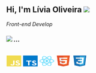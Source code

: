 <h2> Hi, I'm Lívia Oliveira <img src="https://i.redd.it/3u0hkzmg49r71.gif" width="60"></h2>
<p><em>Front-end Develop</p>

<div align="center">
</div>
</div>
  
  
  ### <img src="https://emojis.slackmojis.com/emojis/images/1621024394/39092/cat-roll.gif?1621024394" width="30"> ...
  <div style="display: inline_block"><br>
  <img align="center" alt="Livi-Js" height="30" width="40" src="https://raw.githubusercontent.com/devicons/devicon/master/icons/javascript/javascript-plain.svg">
  <img align="center" alt="Livi-Ts" height="30" width="40" src="https://raw.githubusercontent.com/devicons/devicon/master/icons/typescript/typescript-plain.svg">
  <img align="center" alt="Livi-React" height="30" width="40" src="https://raw.githubusercontent.com/devicons/devicon/master/icons/react/react-original.svg">
  <img align="center" alt="Livi-HTML" height="30" width="40" src="https://raw.githubusercontent.com/devicons/devicon/master/icons/html5/html5-original.svg">
  <img align="center" alt="Livi-CSS" height="30" width="40" src="https://raw.githubusercontent.com/devicons/devicon/master/icons/css3/css3-original.svg">
</div>



 
